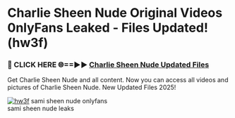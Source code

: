 # Charlie Sheen Nude Original Videos 0nlyFans Leaked - Files Updated! (hw3f)

<h3>🔴 CLICK HERE 🌐==►► <a href="https://tinyurl.com/5h6xmrr3" rel="nofollow">Charlie Sheen Nude Updated Files</a></h3>

Get Charlie Sheen Nude and all content. Now you can access all videos and pictures of Charlie Sheen Nude. New Updated Files 2025!

[![hw3f](https://i.imgur.com/KVD873Z.gif)](https://tinyurl.com/5h6xmrr3)
sami sheen nude onlyfans<br>
sami sheen nude leaks